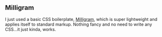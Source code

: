 ## Milligram

I just used a basic CSS boilerplate, [Milligram](https://milligram.io/), which is super lightweight and applies itself to standard markup. Nothing fancy and no need to write any CSS...it just kinda, works.
